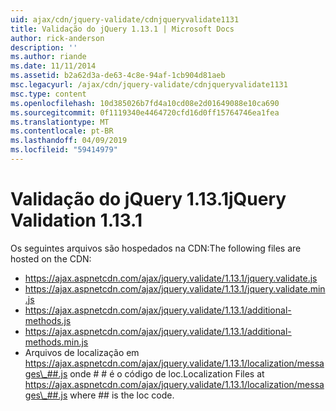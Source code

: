```yaml
---
uid: ajax/cdn/jquery-validate/cdnjqueryvalidate1131
title: Validação do jQuery 1.13.1 | Microsoft Docs
author: rick-anderson
description: ''
ms.author: riande
ms.date: 11/11/2014
ms.assetid: b2a62d3a-de63-4c8e-94af-1cb904d81aeb
msc.legacyurl: /ajax/cdn/jquery-validate/cdnjqueryvalidate1131
msc.type: content
ms.openlocfilehash: 10d385026b7fd4a10cd08e2d01649088e10ca690
ms.sourcegitcommit: 0f1119340e4464720cfd16d0ff15764746ea1fea
ms.translationtype: MT
ms.contentlocale: pt-BR
ms.lasthandoff: 04/09/2019
ms.locfileid: "59414979"
---
```

# <a name="jquery-validation-1131"></a><span data-ttu-id="9a133-102">Validação do jQuery 1.13.1</span><span class="sxs-lookup"><span data-stu-id="9a133-102">jQuery Validation 1.13.1</span></span>

<span data-ttu-id="9a133-103">Os seguintes arquivos são hospedados na CDN:</span><span class="sxs-lookup"><span data-stu-id="9a133-103">The following files are hosted on the CDN:</span></span>

- https://ajax.aspnetcdn.com/ajax/jquery.validate/1.13.1/jquery.validate.js
- https://ajax.aspnetcdn.com/ajax/jquery.validate/1.13.1/jquery.validate.min.js
- https://ajax.aspnetcdn.com/ajax/jquery.validate/1.13.1/additional-methods.js
- https://ajax.aspnetcdn.com/ajax/jquery.validate/1.13.1/additional-methods.min.js
- <span data-ttu-id="9a133-104">Arquivos de localização em https://ajax.aspnetcdn.com/ajax/jquery.validate/1.13.1/localization/messages\_##.js onde # # é o código de loc.</span><span class="sxs-lookup"><span data-stu-id="9a133-104">Localization Files at https://ajax.aspnetcdn.com/ajax/jquery.validate/1.13.1/localization/messages\_##.js where ## is the loc code.</span></span>
